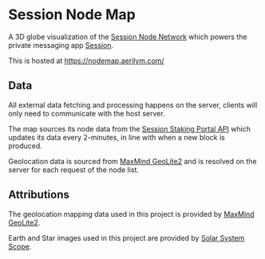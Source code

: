 # Session Node Map

A 3D globe visualization of the [Session Node Network](https://token.getsession.org/staking) which powers the private
messaging app [Session](https://getsession.org).

This is hosted at https://nodemap.aerilym.com/

## Data

All external data fetching and processing happens on the server, clients will only need to communicate with the host
server.

The map sources its node data from the [Session Staking Portal API](https://stake.getsession.org) which updates its data
every 2-minutes, in line with when a new block is produced.

Geolocation data is sourced from [MaxMind GeoLite2](https://dev.maxmind.com/geoip/geolite2-free-geolocation-data) and is
resolved on the server for each request of the node list.

## Attributions

The geolocation mapping data used in this project is provided
by [MaxMind GeoLite2](https://dev.maxmind.com/geoip/geolite2-free-geolocation-data).

Earth and Star images used in this project are provided
by [Solar System Scope](https://www.solarsystemscope.com/textures/).
